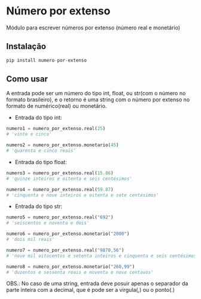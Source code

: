 # Número por extenso
Módulo para escrever números por extenso (número real e monetário)

## Instalação
```python
pip install numero-por-extenso
```
## Como usar

A entrada pode ser um número do tipo int, float, ou str(com o número no formato brasileiro), e o retorno é uma string com o número por extenso no formato de numérico(real) ou monetário.

* Entrada do tipo int:

```python
numero1 = numero_por_extenso.real(25)
# 'vinte e cinco'

numero2 = numero_por_extenso.monetario(45)  
# 'quarenta e cinco reais'
```

* Entrada do tipo float:

```python
numero3 = numero_por_extenso.real(15.86)   
# 'quinze inteiros e oitenta e seis centésimos' 

numero4 = numero_por_extenso.real(59.87)   
# 'cinquenta e nove inteiros e oitenta e sete centésimos'
```

* Entrada do tipo str:

```python
numero5 = numero_por_extenso.real("692") 
# 'seiscentos e noventa e dois'

numero6 = numero_por_extenso.monetario("2000") 
# 'dois mil reais'

numero7 = numero_por_extenso.real("9870,56")
# 'nove mil oitocentos e setenta inteiros e cinquenta e seis centésimos'

numero8 = numero_por_extenso.monetario("260,99") 
# 'duzentos e sessenta reais e noventa e nove centavos'
```
OBS.: No caso de uma string, entrada deve posuir apenas o separador da parte inteira com a decimal, que é pode ser a virgula(,) ou o ponto(.)
